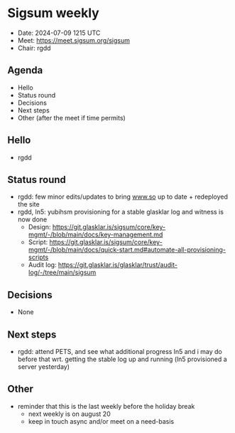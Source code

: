# Sigsum weekly

- Date: 2024-07-09 1215 UTC
- Meet: https://meet.sigsum.org/sigsum
- Chair: rgdd

## Agenda

- Hello
- Status round
- Decisions
- Next steps
- Other (after the meet if time permits)

## Hello

- rgdd

## Status round

- rgdd: few minor edits/updates to bring www.so up to date + redeployed the site
- rgdd, ln5: yubihsm provisioning for a stable glasklar log and witness is now
  done
  - Design:
    https://git.glasklar.is/sigsum/core/key-mgmt/-/blob/main/docs/key-management.md
  - Script:
    https://git.glasklar.is/sigsum/core/key-mgmt/-/blob/main/docs/quick-start.md#automate-all-provisioning-scripts
  - Audit log:
    https://git.glasklar.is/glasklar/trust/audit-log/-/tree/main/sigsum

## Decisions

- None

## Next steps

- rgdd: attend PETS, and see what additional progress ln5 and i may do before
  that wrt. getting the stable log up and running (ln5 provisioned a server
  yesterday)

## Other

- reminder that this is the last weekly before the holiday break
  - next weekly is on august 20
  - keep in touch async and/or meet on a need-basis
